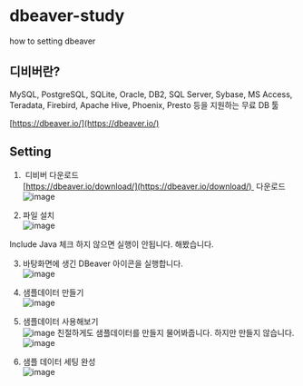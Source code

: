 # dbeaver-study
how to setting dbeaver


## 디비버란?

MySQL, PostgreSQL, SQLite, Oracle, DB2, SQL Server, Sybase, MS Access, Teradata, Firebird, Apache Hive, Phoenix, Presto 등을 지원하는 무료 DB 툴

[https://dbeaver.io/](https://dbeaver.io/)


## Setting

1.   디비버 다운로드  
    [https://dbeaver.io/download/](https://dbeaver.io/download/)  다운로드  
    ![image](https://user-images.githubusercontent.com/29722072/136205660-fb6d6831-cafb-44ec-b407-a0953881e7f0.png)
 
2.  파일 설치  
![image](https://user-images.githubusercontent.com/29722072/136206155-39ec9b58-ad8c-4731-806d-84c0f5b6ba3d.png)

Include Java 체크 하지 않으면 실행이 안됩니다. 해봤습니다.

3.  바탕화면에 생긴 DBeaver 아이콘을 실행합니다.  
![image](https://user-images.githubusercontent.com/29722072/136206221-05b81316-be40-4079-8c79-e9ad3ae534d9.png)
    
4.  샘플데이터 만들기  
![image](https://user-images.githubusercontent.com/29722072/136206244-3beb3de8-72c4-45d3-a1cb-b016e99ffd39.png)

5.  샘플데이터 사용해보기       
![image](https://user-images.githubusercontent.com/29722072/136206288-809fd3c4-fe6c-4bfd-b4ad-88e66047d941.png)
친절하게도 샘플데이터를 만들지 물어봐줍니다. 하지만 만들지 않습니다.
![image](https://user-images.githubusercontent.com/29722072/136206313-9b594fae-bed0-4446-95f3-c9d3d1eafa3a.png)

6.  샘플 데이터 세팅 완성  
![image](https://user-images.githubusercontent.com/29722072/136206329-0f562cfd-202a-44e3-85b9-c13a6fb712a1.png)

    
